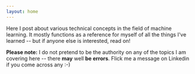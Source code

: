 ```yaml
---
layout: home
---
```


Here I post about various technical concepts in the field of machine learning. It mostly functions as a reference for myself of all the things I've learned -- but if anyone else is interested, read on! 

**Please note:** I do not pretend to be the authority on any of the topics I am covering here -- there **may** well **be errors**. Flick me a message on Linkedin if you come across any :-\) 
